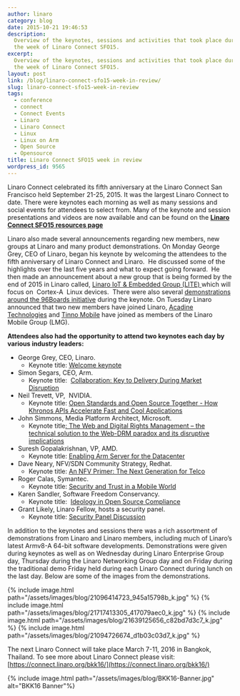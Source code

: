 ```yaml
---
author: linaro
category: blog
date: 2015-10-21 19:46:53
description:
  Overview of the keynotes, sessions and activities that took place during
  the week of Linaro Connect SFO15.
excerpt:
  Overview of the keynotes, sessions and activities that took place during
  the week of Linaro Connect SFO15.
layout: post
link: /blog/linaro-connect-sfo15-week-in-review/
slug: linaro-connect-sfo15-week-in-review
tags:
  - conference
  - connect
  - Connect Events
  - Linaro
  - Linaro Connect
  - Linux
  - Linux on Arm
  - Open Source
  - Opensource
title: Linaro Connect SFO15 week in review
wordpress_id: 9565
---
```


Linaro Connect celebrated its fifth anniversary at the Linaro Connect San Francisco held September 21-25, 2015. It was the largest Linaro Connect to date. There were keynotes each morning as well as many sessions and social events for attendees to select from. Many of the keynote and session presentations and videos are now available and can be found on the **[Linaro Connect SFO15 resources page](https://connect.linaro.org/sfo15/)**

Linaro also made several announcements regarding new members, new groups at Linaro and many product demonstrations. On Monday George Grey, CEO of Linaro, began his keynote by welcoming the attendees to the fifth anniversary of Linaro Connect and Linaro.  He discussed some of the highlights over the last five years and what to expect going forward.  He then made an announcement about a new group that is being formed by the end of 2015 in Linaro called, [Linaro IoT & Embedded Group (LITE) ](https://youtu.be/5viiqYeOATI?t=24m14s)which will focus on  Cortex-A  Linux devices.  There were also several [demonstrations around the 96Boards initiative](https://youtu.be/5viiqYeOATI?t=33m25s) during the keynote. On Tuesday Linaro announced that two new members have joined Linaro, [Acadine Technologies](https://youtu.be/S3YMBLOTXSI?t=3m6s) and [Tinno Mobile](https://youtu.be/5viiqYeOATI?t=1h29m16s) have joined as members of the Linaro Mobile Group (LMG).

**Attendees also had the opportunity to attend two keynotes each day by various industry leaders:**

- George Grey, CEO, Linaro.
  - Keynote title: [Welcome keynote](https://www.youtube.com/watch?v=5viiqYeOATI&feature=youtu.be&t=50m55s)
- Simon Segars, CEO, Arm.
  - Keynote title:  [Collaboration: Key to Delivery During Market Disruption](https://www.youtube.com/watch?v=5viiqYeOATI&feature=youtu.be&t=50m55s)
- Neil Trevett, VP,  NVIDIA.
  - Keynote title: [Open Standards and Open Source Together - How Khronos APIs Accelerate Fast and Cool Applications](https://www.youtube.com/watch?v=S3YMBLOTXSI)
- John Simmons, Media Platform Architect, Microsoft.
  - Keynote title[: The Web and Digital Rights Management – the technical solution to the Web-DRM paradox and its disruptive implications](https://www.youtube.com/watch?v=14YnkW6ZsI0)
- Suresh Gopalakrishnan, VP, AMD.
  - Keynote title: [Enabling Arm Server for the Datacenter](https://youtu.be/apMkjg8tubw?t=8m7s)
- Dave Neary, NFV/SDN Community Strategy, Redhat.
  - Keynote title: [An NFV Primer: The Next Generation for Telco](https://www.youtube.com/watch?v=9RPsaPr4mzg&feature=youtu.be&t=10m2s)
- Roger Calas, Symantec.
  - Keynote title: [Security and Trust in a Mobile World](https://www.youtube.com/watch?v=HPooPahP5Co)
- Karen Sandler, Software Freedom Conservancy.
  - Keynote title:  [Ideology in Open Source Compliance](https://www.youtube.com/watch?v=-GOCsXT8jas)
- Grant Likely, Linaro Fellow, hosts a security panel.
  - Keynote title: [Security Panel Discussion](https://www.youtube.com/watch?v=KTeT6yC915Y)

In addition to the keynotes and sessions there was a rich assortment of demonstrations from Linaro and Linaro members, including much of Linaro’s latest Armv8-A 64-bit software developments. Demonstrations were given during keynotes as well as on Wednesday during Linaro Enterprise Group day, Thursday during the Linaro Networking Group day and on Friday during the traditional demo Friday held during each Linaro Connect during lunch on the last day. Below are some of the images from the demonstrations.

{% include image.html path="/assets/images/blog/21096414723_945a15798b_k.jpg" %}
{% include image.html path="/assets/images/blog/21717413305_417079aec0_k.jpg" %}
{% include image.html path="/assets/images/blog/21639125656_c82bd7d3c7_k.jpg" %}
{% include image.html path="/assets/images/blog/21094726674_d1b03c03d7_k.jpg" %}

The next Linaro Connect will take place March 7-11, 2016 in Bangkok, Thailand. To see more about Linaro Connect please visit: [https://connect.linaro.org/bkk16/](https://connect.linaro.org/bkk16/)

{% include image.html path="/assets/images/blog/BKK16-Banner.jpg" alt="BKK16 Banner"%}
